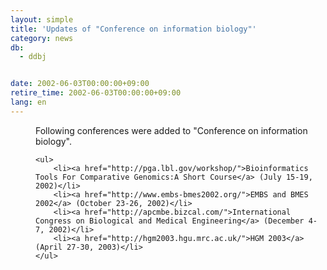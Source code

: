```yaml
---
layout: simple
title: 'Updates of "Conference on information biology"'
category: news
db:
  - ddbj


date: 2002-06-03T00:00:00+09:00
retire_time: 2002-06-03T00:00:00+09:00
lang: en
---
```


<dd>Following conferences were added to "Conference on information biology".

    <ul>
        <li><a href="http://pga.lbl.gov/workshop/">Bioinformatics Tools For Comparative Genomics:A Short Course</a> (July 15-19, 2002)</li>
        <li><a href="http://www.embs-bmes2002.org/">EMBS and BMES 2002</a> (October 23-26, 2002)</li>
        <li><a href="http://apcmbe.bizcal.com/">International Congress on Biological and Medical Engineering</a> (December 4-7, 2002)</li>
        <li><a href="http://hgm2003.hgu.mrc.ac.uk/">HGM 2003</a> (April 27-30, 2003)</li>
    </ul>
</dd>

